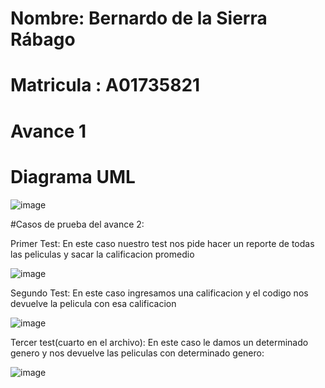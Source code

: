 # Nombre: Bernardo de la Sierra Rábago
# Matricula : A01735821
# Avance 1
# Diagrama UML

![image](https://user-images.githubusercontent.com/93608793/169872454-88fa0ae1-9229-40bb-9f54-ddab24a90cd2.png)

#Casos de prueba del avance 2:

Primer Test:
En este caso nuestro test nos pide hacer un reporte de todas las peliculas y sacar la calificacion promedio

![image](https://user-images.githubusercontent.com/93608793/172030443-cc5b7b82-ce1d-4910-879d-68999588c7f7.png)

Segundo Test:
En este caso ingresamos una calificacion y el codigo nos devuelve la pelicula con esa calificacion

![image](https://user-images.githubusercontent.com/93608793/172030503-e4c632a4-627c-4d2e-8959-ad4f59200d8b.png)

Tercer test(cuarto en el archivo):
En este caso le damos un determinado genero y nos devuelve las peliculas con determinado genero:

![image](https://user-images.githubusercontent.com/93608793/172030546-4558b4d4-b4d9-4145-8d23-f36b0cea2fde.png)

